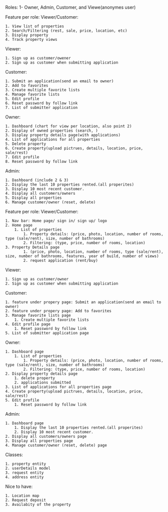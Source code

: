 Roles:
1- Owner, Admin, Customer, and Viewe(anonymes user)

Feature per role:
Viewer/Customer:

    1. View list of properties
    2. Search/Filtering (rest, sale, price, location, etc)
    3. Display property 
    4. Track property views
Viewer:

    1. Sign up as customer/owener
    2. Sign up as customer when submitting application
Customer:

    1. Submit an application(send an email to owner)
    2. Add to favorites 
    3. Create multiple favorite lists
    4. Manage favorite lists
    5. Edit profile
    6. Reset password by follow link
    7. List of submitter application
Owner:

    1. Dashboard (chart for view per location, also point 2)
    2. Display of owned properties (search, )
    3. Display property details page(with applications)
    4. List of applications for all properties
    5. Delete property
    6. Create property(upload pictrues, details, location, price, sale/rest)
    7. Edit profile
    8. Reset password by follow link
Admin:

    1. Dashboard (include 2 & 3)
    2. Display the last 10 properties rented.(all properites)
    3. Display 10 most recent customer.
    4. Display all customers/owners
    5. Display all properties
    6. Manage customer/owner (reset, delete)













Feature per role:
Viewer/Customer:

    1. Nav bar: Home page/ sign in/ sign up/ logo
    2. Home page
        1. List of properties 
            1. Property details: (price, photo, location, number of rooms, type (sale/rent), size, number of bathrooms)
            2. Filtering: (type, price, number of rooms, location)
    3. Property Details page
            1. (price, photo, location, number of rooms, type (sale/rent), size, number of bathrooms, features, year of build, number of views)
            2. request application (rent/buy)

Viewer:

    1. Sign up as customer/owner
    2. Sign up as customer when submitting application
Customer:

    1. feature under propery page: Submit an application(send an email to owner)
    2. feature under propery page: Add to favorites 
    3. Manage favorite lists page
        1. Create multiple favorite lists
    4. Edit profile page
        1. Reset password by follow link
    5. List of submitter application page
Owner:

    1. Dashboard page
        1. List of properties 
            1. Property details: (price, photo, location, number of rooms, type (sale/rent), size, number of bathrooms)
            2. Filtering: (type, price, number of rooms, location)
    2. Display property details page
        1. delete property 
        2. applications submitted
    3. List of applications for all properties page
    4. Create property(upload pictrues, details, location, price, sale/rest)
    5. Edit profile
        1. Reset password by follow link
Admin:

    1. Dashboard page
        1. Display the last 10 properties rented.(all properites)
        2. Display 10 most recent customer.
    2. Display all customers/owners page
    3. Display all properties page
    4. Manage customer/owner (reset, delete) page







Classes:

    1. property entity
    2. userDetails model
    3. request entity
    4. address entity

Nice to have:

    1. Location map
    2. Request deposit
    3. Availabity of the property 
